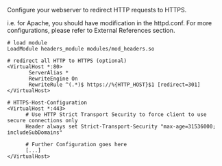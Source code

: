 Configure your webserver to redirect HTTP requests to HTTPS.

i.e. for Apache, you should have modification in the httpd.conf. For more configurations, please refer to External
References section.

```shell
# load module
LoadModule headers_module modules/mod_headers.so

# redirect all HTTP to HTTPS (optional)
<VirtualHost *:80>
       ServerAlias *
       RewriteEngine On
       RewriteRule ^(.*)$ https://%{HTTP_HOST}$1 [redirect=301]
</VirtualHost>

# HTTPS-Host-Configuration
<VirtualHost *:443>
      # Use HTTP Strict Transport Security to force client to use secure connections only
      Header always set Strict-Transport-Security "max-age=31536000; includeSubDomains"

      # Further Configuration goes here
      [...]
</VirtualHost>
```